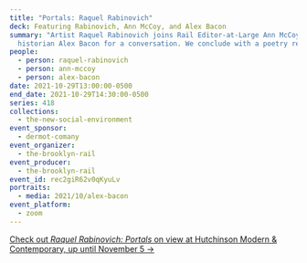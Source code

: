 ```yaml
---
title: "Portals: Raquel Rabinovich"
deck: Featuring Rabinovich, Ann McCoy, and Alex Bacon
summary: "Artist Raquel Rabinovich joins Rail Editor-at-Large Ann McCoy and art
  historian Alex Bacon for a conversation. We conclude with a poetry reading. "
people:
  - person: raquel-rabinovich
  - person: ann-mccoy
  - person: alex-bacon
date: 2021-10-29T13:00:00-0500
end_date: 2021-10-29T14:30:00-0500
series: 418
collections:
  - the-new-social-environment
event_sponsor:
  - dermot-comany
event_organizer:
  - the-brooklyn-rail
event_producer:
  - the-brooklyn-rail
event_id: rec2giR62v0qKyuLv
portraits:
  - media: 2021/10/alex-bacon
event_platform:
  - zoom
---
```

[Check out *Raquel Rabinovich: Portals* on view at Hutchinson Modern & Contemporary, up until November 5 →](https://hutchinsonmodern.com/exhibitions/22-raquel-rabinovich-portals/works/)
